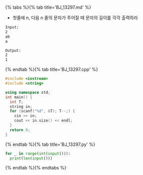 {% tabs %}{% tab title='BJ_13297.md' %}

* 첫줄에 n, 다음 n 줄의 문자가 주어질 때 문자의 길이를 각각 출력하라

```txt
Input:
2
ab
a

Output:
2
1
```

{% endtab %}{% tab title='BJ_13297.cpp' %}

```cpp
#include <iostream>
#include <string>

using namespace std;
int main() {
  int T;
  string in;
  for (scanf("%d", &T); T--;) {
    cin >> in;
    cout << in.size() << endl;
  }
  return 0;
}
```

{% endtab %}{% tab title='BJ_13297.py' %}

```py
for _ in range(int(input())):
  print(len(input()))
```

{% endtab %}{% endtabs %}
